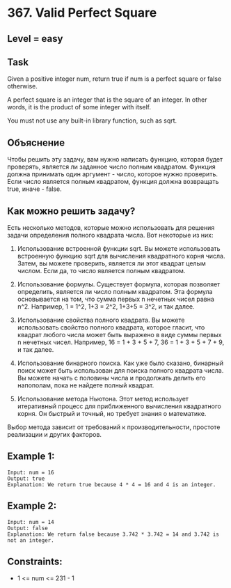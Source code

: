 # 367. Valid Perfect Square


## Level = easy


## Task
Given a positive integer num, return true if num is a perfect square or false otherwise.

A perfect square is an integer that is the square of an integer. 
In other words, it is the product of some integer with itself.

You must not use any built-in library function, such as sqrt.


## Объяснение
Чтобы решить эту задачу, вам нужно написать функцию, которая будет проверять, является ли заданное число полным квадратом.
Функция должна принимать один аргумент - число, которое нужно проверить.
Если число является полным квадратом, функция должна возвращать true, иначе - false.

## Как можно решить задачу?
Есть несколько методов, которые можно использовать для решения задачи определения полного квадрата числа. 
Вот некоторые из них:
1. Использование встроенной функции sqrt. 
Вы можете использовать встроенную функцию sqrt для вычисления квадратного корня числа. 
Затем, вы можете проверить, является ли этот квадрат целым числом. 
Если да, то число является полным квадратом.

2. Использование формулы.
Существует формула, которая позволяет определить, является ли число полным квадратом. 
Эта формула основывается на том, что сумма первых n нечетных чисел равна n^2. 
Например, 1 = 1^2, 1+3 = 2^2, 1+3+5 = 3^2, и так далее.

3. Использование свойства полного квадрата.
Вы можете использовать свойство полного квадрата, которое гласит, 
что квадрат любого числа может быть выражено в виде суммы первых n нечетных чисел. 
Например, 16 = 1 + 3 + 5 + 7, 36 = 1 + 3 + 5 + 7 + 9, и так далее.

4. Использование бинарного поиска. 
Как уже было сказано, бинарный поиск может быть использован для поиска полного квадрата числа. 
Вы можете начать с половины числа и продолжать делить его напополам, пока не найдете полный квадрат.

5. Использование метода Ньютона.
Этот метод использует итеративный процесс для приближенного вычисления квадратного корня. 
Он быстрый и точный, но требует знания о математике.

Выбор метода зависит от требований к производительности, простоте реализации и других факторов.


## Example 1:
````
Input: num = 16
Output: true
Explanation: We return true because 4 * 4 = 16 and 4 is an integer.
````


## Example 2:
````
Input: num = 14
Output: false
Explanation: We return false because 3.742 * 3.742 = 14 and 3.742 is not an integer.
````


## Constraints:
- 1 <= num <= 231 - 1